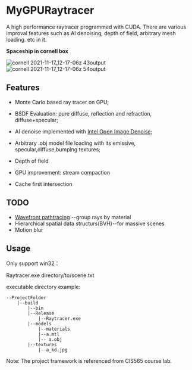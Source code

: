 # MyGPURaytracer
A high performance raytracer programmed with CUDA. There are various improval features such as AI denoising, depth of field, arbitrary mesh loading. etc in it.  

**Spaceship in cornell box**


![cornell 2021-11-17_12-17-06z 43output](https://user-images.githubusercontent.com/28896013/142200062-1871c9d9-30bb-4ceb-b0de-94bc274150d1.png)
![cornell 2021-11-17_12-17-06z 54output](https://user-images.githubusercontent.com/28896013/142200029-cb983f46-7837-4cf0-ad72-b4b899c49ef5.png)


## Features

* Monte Carlo based ray tracer on GPU;

* BSDF Evaluation: pure diffuse, reflection and refraction, diffuse+specular;

* AI denoise implemented with [Intel Open Image Denoise](https://github.com/OpenImageDenoise/oidn);

* Arbitrary .obj model file loading with its emissive, specular,diffuse,bumping textures;

* Depth of field

* GPU improvement: stream compaction

* Cache first intersection

   

## TODO

* [Wavefront pathtracing](https://research.nvidia.com/publication/megakernels-considered-harmful-wavefront-path-tracing-gpus) --group rays by material
* Hierarchical spatial data structurs(BVH)--for massive scenes
* Motion blur

## Usage

Only support win32：

Raytracer.exe directory/to/scene.txt

executable directory example:

```
--ProjectFolder
	|--build
	    |--bin
		|--Release
		    |--Raytracer.exe
		|--models
		    |--materials
			|--a.mtl
		    |-- a.obj 
		|--textures
		    |--a_kd.jpg
```



Note: The project framework is referenced from CIS565 course lab.

